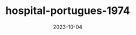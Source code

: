 ---
layout: note-image
parent: ..
title: hospital-portugues-1974
date: 2023-10-04
metatitle: Hospital Português
categories: imagem, hospital português, warp
description: Vista aérea do Hospital Português em 1974
year: 1974
cover-image: https://www.historiadorecife.com/notas/images/images/hospital-portugues-1974.jpg
---